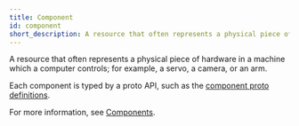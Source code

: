 ```yaml
---
title: Component
id: component
short_description: A resource that often represents a physical piece of hardware which a computer controls; for example, a servo, a camera, or an arm.
---
```


A resource that often represents a physical piece of hardware in a machine which a computer controls; for example, a servo, a camera, or an arm.

Each component is typed by a proto API, such as the [component proto definitions](https://github.com/viamrobotics/api/tree/main/proto/viam/component).

For more information, see [Components](/operate/get-started/supported-hardware/).
